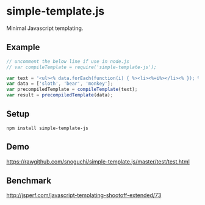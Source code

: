 simple-template.js
==================
Minimal Javascript templating.

Example
-------
```javascript
// uncomment the below line if use in node.js
// var compileTemplate = require('simple-template-js');

var text = '<ul><% data.forEach(function(i) { %><li><%=i%></li><% }); %></ul>';
var data = ['sloth', 'bear', 'monkey'];
var precompiledTemplate = compileTemplate(text);
var result = precompiledTemplate(data);
```

Setup
-----
```
npm install simple-template-js
```

Demo
----
https://rawgithub.com/snoguchi/simple-template.js/master/test/test.html

Benchmark
---------
http://jsperf.com/javascript-templating-shootoff-extended/73

